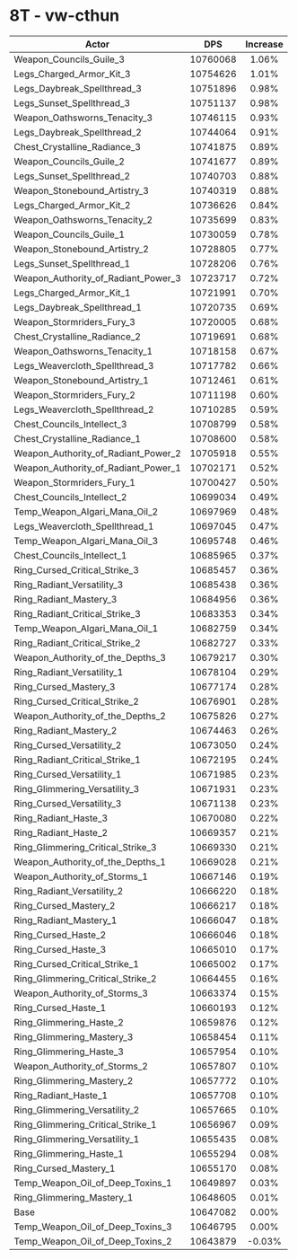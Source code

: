# 8T - vw-cthun
| Actor | DPS | Increase |
|---|:---:|:---:|
|Weapon_Councils_Guile_3|10760068|1.06%|
|Legs_Charged_Armor_Kit_3|10754626|1.01%|
|Legs_Daybreak_Spellthread_3|10751896|0.98%|
|Legs_Sunset_Spellthread_3|10751137|0.98%|
|Weapon_Oathsworns_Tenacity_3|10746115|0.93%|
|Legs_Daybreak_Spellthread_2|10744064|0.91%|
|Chest_Crystalline_Radiance_3|10741875|0.89%|
|Weapon_Councils_Guile_2|10741677|0.89%|
|Legs_Sunset_Spellthread_2|10740703|0.88%|
|Weapon_Stonebound_Artistry_3|10740319|0.88%|
|Legs_Charged_Armor_Kit_2|10736626|0.84%|
|Weapon_Oathsworns_Tenacity_2|10735699|0.83%|
|Weapon_Councils_Guile_1|10730059|0.78%|
|Weapon_Stonebound_Artistry_2|10728805|0.77%|
|Legs_Sunset_Spellthread_1|10728206|0.76%|
|Weapon_Authority_of_Radiant_Power_3|10723717|0.72%|
|Legs_Charged_Armor_Kit_1|10721991|0.70%|
|Legs_Daybreak_Spellthread_1|10720735|0.69%|
|Weapon_Stormriders_Fury_3|10720005|0.68%|
|Chest_Crystalline_Radiance_2|10719691|0.68%|
|Weapon_Oathsworns_Tenacity_1|10718158|0.67%|
|Legs_Weavercloth_Spellthread_3|10717782|0.66%|
|Weapon_Stonebound_Artistry_1|10712461|0.61%|
|Weapon_Stormriders_Fury_2|10711198|0.60%|
|Legs_Weavercloth_Spellthread_2|10710285|0.59%|
|Chest_Councils_Intellect_3|10708799|0.58%|
|Chest_Crystalline_Radiance_1|10708600|0.58%|
|Weapon_Authority_of_Radiant_Power_2|10705918|0.55%|
|Weapon_Authority_of_Radiant_Power_1|10702171|0.52%|
|Weapon_Stormriders_Fury_1|10700427|0.50%|
|Chest_Councils_Intellect_2|10699034|0.49%|
|Temp_Weapon_Algari_Mana_Oil_2|10697969|0.48%|
|Legs_Weavercloth_Spellthread_1|10697045|0.47%|
|Temp_Weapon_Algari_Mana_Oil_3|10695748|0.46%|
|Chest_Councils_Intellect_1|10685965|0.37%|
|Ring_Cursed_Critical_Strike_3|10685457|0.36%|
|Ring_Radiant_Versatility_3|10685438|0.36%|
|Ring_Radiant_Mastery_3|10684956|0.36%|
|Ring_Radiant_Critical_Strike_3|10683353|0.34%|
|Temp_Weapon_Algari_Mana_Oil_1|10682759|0.34%|
|Ring_Radiant_Critical_Strike_2|10682727|0.33%|
|Weapon_Authority_of_the_Depths_3|10679217|0.30%|
|Ring_Radiant_Versatility_1|10678104|0.29%|
|Ring_Cursed_Mastery_3|10677174|0.28%|
|Ring_Cursed_Critical_Strike_2|10676901|0.28%|
|Weapon_Authority_of_the_Depths_2|10675826|0.27%|
|Ring_Radiant_Mastery_2|10674463|0.26%|
|Ring_Cursed_Versatility_2|10673050|0.24%|
|Ring_Radiant_Critical_Strike_1|10672195|0.24%|
|Ring_Cursed_Versatility_1|10671985|0.23%|
|Ring_Glimmering_Versatility_3|10671931|0.23%|
|Ring_Cursed_Versatility_3|10671138|0.23%|
|Ring_Radiant_Haste_3|10670080|0.22%|
|Ring_Radiant_Haste_2|10669357|0.21%|
|Ring_Glimmering_Critical_Strike_3|10669330|0.21%|
|Weapon_Authority_of_the_Depths_1|10669028|0.21%|
|Weapon_Authority_of_Storms_1|10667146|0.19%|
|Ring_Radiant_Versatility_2|10666220|0.18%|
|Ring_Cursed_Mastery_2|10666217|0.18%|
|Ring_Radiant_Mastery_1|10666047|0.18%|
|Ring_Cursed_Haste_2|10666046|0.18%|
|Ring_Cursed_Haste_3|10665010|0.17%|
|Ring_Cursed_Critical_Strike_1|10665002|0.17%|
|Ring_Glimmering_Critical_Strike_2|10664455|0.16%|
|Weapon_Authority_of_Storms_3|10663374|0.15%|
|Ring_Cursed_Haste_1|10660193|0.12%|
|Ring_Glimmering_Haste_2|10659876|0.12%|
|Ring_Glimmering_Mastery_3|10658454|0.11%|
|Ring_Glimmering_Haste_3|10657954|0.10%|
|Weapon_Authority_of_Storms_2|10657807|0.10%|
|Ring_Glimmering_Mastery_2|10657772|0.10%|
|Ring_Radiant_Haste_1|10657708|0.10%|
|Ring_Glimmering_Versatility_2|10657665|0.10%|
|Ring_Glimmering_Critical_Strike_1|10656967|0.09%|
|Ring_Glimmering_Versatility_1|10655435|0.08%|
|Ring_Glimmering_Haste_1|10655294|0.08%|
|Ring_Cursed_Mastery_1|10655170|0.08%|
|Temp_Weapon_Oil_of_Deep_Toxins_1|10649897|0.03%|
|Ring_Glimmering_Mastery_1|10648605|0.01%|
|Base|10647082|0.00%|
|Temp_Weapon_Oil_of_Deep_Toxins_3|10646795|0.00%|
|Temp_Weapon_Oil_of_Deep_Toxins_2|10643879|-0.03%|

